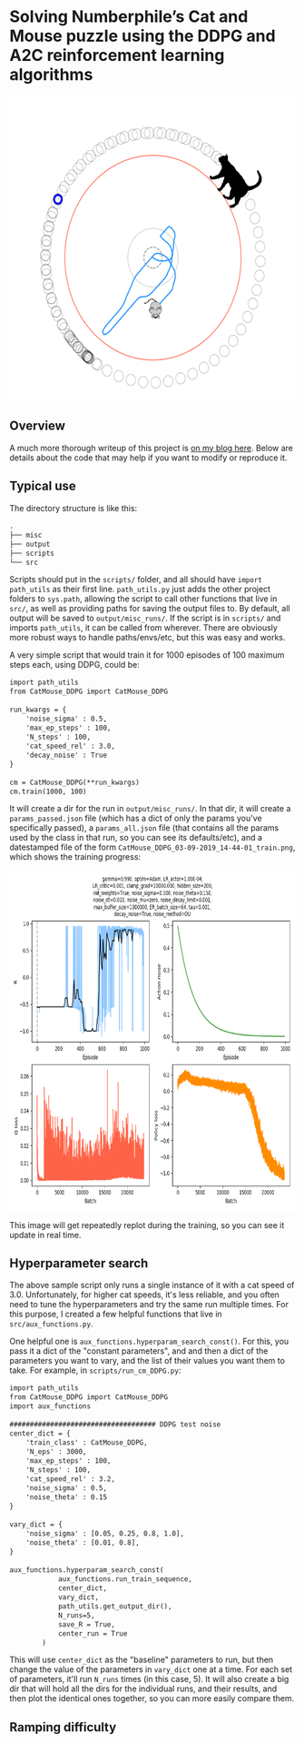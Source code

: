 
# Solving Numberphile’s Cat and Mouse puzzle using the DDPG and A2C reinforcement learning algorithms

<p align="center">
  <img width="584" height="537" src="misc/cat_mouse_cover.png">
</p>

## Overview

A much more thorough writeup of this project is [on my blog here](https://www.declanoller.com/2019/08/30/solving-numberphiles-cat-and-mouse-puzzle-using-the-ddpg-and-a2c-reinforcement-learning-algorithms/). Below are details about the code that may help if you want to modify or reproduce it.

## Typical use

The directory structure is like this:

```
.
├── misc
├── output
├── scripts
└── src
```

Scripts should put in the `scripts/` folder, and all should have `import path_utils` as their first line. `path_utils.py` just adds the other project folders to `sys.path`, allowing the script to call other functions that live in `src/`, as well as providing paths for saving the output files to. By default, all output will be saved to `output/misc_runs/`. If the script is in `scripts/` and imports `path_utils`, it can be called from wherever. There are obviously more robust ways to handle paths/envs/etc, but this was easy and works.

A very simple script that would train it for 1000 episodes of 100 maximum steps each, using DDPG, could be:

```
import path_utils
from CatMouse_DDPG import CatMouse_DDPG

run_kwargs = {
	'noise_sigma' : 0.5,
	'max_ep_steps' : 100,
	'N_steps' : 100,
	'cat_speed_rel' : 3.0,
	'decay_noise' : True
}

cm = CatMouse_DDPG(**run_kwargs)
cm.train(1000, 100)
```

It will create a dir for the run in `output/misc_runs/`. In that dir, it will create a `params_passed.json` file (which has a dict of only the params you've specifically passed), a `params_all.json` file (that contains all the params used by the class in that run, so you can see its defaults/etc), and a datestamped file of the form `CatMouse_DDPG_03-09-2019_14-44-01_train.png`, which shows the training progress:

<p align="center">
  <img width="750" height="600" src="misc/CatMouse_DDPG_03-09-2019_14-44-01_train.png">
</p>

This image will get repeatedly replot during the training, so you can see it update in real time.


## Hyperparameter search

The above sample script only runs a single instance of it with a cat speed of 3.0. Unfortunately, for higher cat speeds, it's less reliable, and you often need to tune the hyperparameters and try the same run multiple times. For this purpose, I created a few helpful functions that live in `src/aux_functions.py`.

One helpful one is `aux_functions.hyperparam_search_const()`. For this, you pass it a dict of the "constant parameters", and and then a dict of the parameters you want to vary, and the list of their values you want them to take. For example, in `scripts/run_cm_DDPG.py`:

```
import path_utils
from CatMouse_DDPG import CatMouse_DDPG
import aux_functions

#################################### DDPG test noise
center_dict = {
	'train_class' : CatMouse_DDPG,
	'N_eps' : 3000,
	'max_ep_steps' : 100,
	'N_steps' : 100,
	'cat_speed_rel' : 3.2,
	'noise_sigma' : 0.5,
	'noise_theta' : 0.15
}

vary_dict = {
	'noise_sigma' : [0.05, 0.25, 0.8, 1.0],
	'noise_theta' : [0.01, 0.8],
}

aux_functions.hyperparam_search_const(
			aux_functions.run_train_sequence,
			center_dict,
			vary_dict,
			path_utils.get_output_dir(),
			N_runs=5,
			save_R = True,
			center_run = True
		)
```

This will use `center_dict` as the "baseline" parameters to run, but then change the value of the parameters in `vary_dict` one at a time. For each set of parameters, it'll run `N_runs` times (in this case, 5). It will also create a big dir that will hold all the dirs for the individual runs, and their results, and then plot the identical ones together, so you can more easily compare them.


## Ramping difficulty
